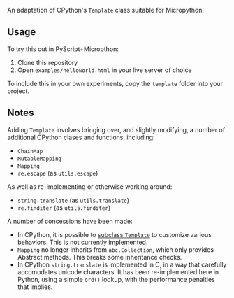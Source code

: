 An adaptation of CPython's `Template` class suitable for Micropython.

## Usage

To try this out in PyScript+Micropthon:
  1. Clone this repository
  2. Open `examples/helloworld.html` in your live server of choice

To include this in your own experiments, copy the `template` folder into your project.

## Notes

Adding `Template` involves bringing over, and slightly modifying, a number of additional CPython clases and functions, including:
  * `ChainMap`
  * `MutableMapping`
  * `Mapping`
  * `re.escape` (as `utils.escape`)

As well as re-implementing or otherwise working around:
  * `string.translate` (as `utils.translate`)
  * `re.finditer` (as `utils.finditer`)

A number of concessions have been made:

  * In CPython, it is possible to [subclass `Template`](https://docs.python.org/3/library/string.html#string.Template) to customize various behaviors. This is not currently implemented.
  * `Mapping` no longer inherits from `abc.Collection`, which only provides Abstract methods. This breaks some inheritance checks.
  * In CPython `string.translate` is implemented in C, in a way that carefully accomodates unicode characters. It has been re-implemented here in Python, using a simple `ord()` lookup, with the performance penalties that implies.